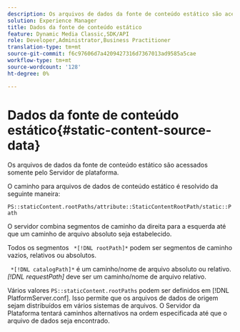 ```yaml
---
description: Os arquivos de dados da fonte de conteúdo estático são acessados somente pelo Servidor de plataforma.
solution: Experience Manager
title: Dados da fonte de conteúdo estático
feature: Dynamic Media Classic,SDK/API
role: Developer,Administrator,Business Practitioner
translation-type: tm+mt
source-git-commit: f6c97606d7a4209427316d7367013ad9585a5cae
workflow-type: tm+mt
source-wordcount: '128'
ht-degree: 0%

---
```



# Dados da fonte de conteúdo estático{#static-content-source-data}

Os arquivos de dados da fonte de conteúdo estático são acessados somente pelo Servidor de plataforma.

O caminho para arquivos de dados de conteúdo estático é resolvido da seguinte maneira:

`PS::staticContent.rootPaths/attribute::StaticContentRootPath/static::Path`

O servidor combina segmentos de caminho da direita para a esquerda até que um caminho de arquivo absoluto seja estabelecido.

Todos os segmentos ` *[!DNL rootPath]*` podem ser segmentos de caminho vazios, relativos ou absolutos.

` *[!DNL catalogPath]*` é um caminho/nome de arquivo absoluto ou relativo. *[!DNL requestPath]* deve ser um caminho/nome de arquivo relativo.

Vários valores `PS::staticContent.rootPaths` podem ser definidos em [!DNL PlatformServer.conf]. Isso permite que os arquivos de dados de origem sejam distribuídos em vários sistemas de arquivos. O Servidor da Plataforma tentará caminhos alternativos na ordem especificada até que o arquivo de dados seja encontrado.
